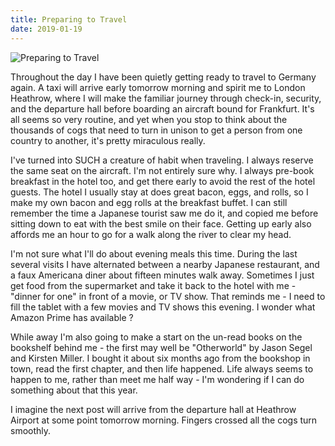 ```yaml
---
title: Preparing to Travel
date: 2019-01-19
---
```


![Preparing to Travel](https://source.unsplash.com/9ZQzrLWV52M/1600x900)

Throughout the day I have been quietly getting ready to travel to Germany again. A taxi will arrive early tomorrow morning and spirit me to London Heathrow, where I will make the familiar journey through check-in, security, and the departure hall before boarding an aircraft bound for Frankfurt. It's all seems so very routine, and yet when you stop to think about the thousands of cogs that need to turn in unison to get a person from one country to another, it's pretty miraculous really.

I've turned into SUCH a creature of habit when traveling. I always reserve the same seat on the aircraft. I'm not entirely sure why. I always pre-book breakfast in the hotel too, and get there early to avoid the rest of the hotel guests. The hotel I usually stay at does great bacon, eggs, and rolls, so I make my own bacon and egg rolls at the breakfast buffet. I can still remember the time a Japanese tourist saw me do it, and copied me before sitting down to eat with the best smile on their face. Getting up early also affords me an hour to go for a walk along the river to clear my head.

I'm not sure what I'll do about evening meals this time. During the last several visits I have alternated between a nearby Japanese restaurant, and a faux Americana diner about fifteen minutes walk away. Sometimes I just get food from the supermarket and take it back to the hotel with me - "dinner for one" in front of a movie, or TV show. That reminds me - I need to fill the tablet with a few movies and TV shows this evening. I wonder what Amazon Prime has available ?

While away I'm also going to make a start on the un-read books on the bookshelf behind me - the first may well be "Otherworld" by Jason Segel and Kirsten Miller. I bought it about six months ago from the bookshop in town, read the first chapter, and then life happened. Life always seems to happen to me, rather than meet me half way - I'm wondering if I can do something about that this year.

I imagine the next post will arrive from the departure hall at Heathrow Airport at some point tomorrow morning. Fingers crossed all the cogs turn smoothly.